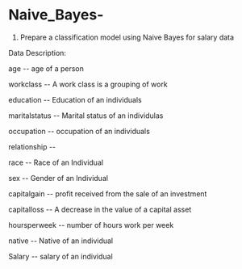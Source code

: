 # Naive_Bayes-

1) Prepare a classification model using Naive Bayes 
for salary data 

Data Description:

age -- age of a person

workclass	-- A work class is a grouping of work 

education	-- Education of an individuals

maritalstatus -- Marital status of an individulas	

occupation	 -- occupation of an individuals

relationship -- 	

race --  Race of an Individual

sex --  Gender of an Individual

capitalgain --  profit received from the sale of an investment	

capitalloss	-- A decrease in the value of a capital asset

hoursperweek -- number of hours work per week	

native -- Native of an individual

Salary -- salary of an individual
